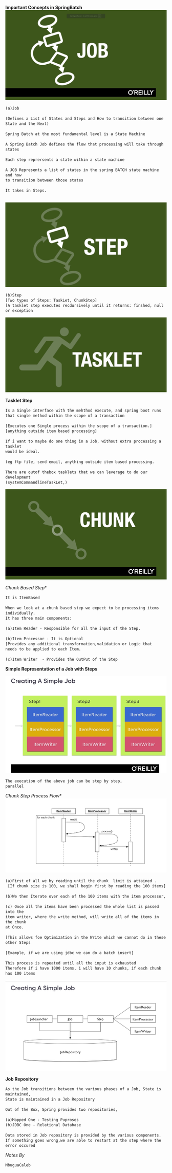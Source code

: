 **Important Concepts in SpringBatch**
![img_job.png](img_job.png) 

```
(a)Job
 
(Defines a List of States and Steps and How to transition between one State and the Next)

Spring Batch at the most fundamental level is a State Machine

A Spring Batch Job defines the flow that processing will take through states

Each step reprersents a state within a state machine

A JOB Represents a list of states in the spring BATCH state machine and how
to transition between those states

It takes in Steps.


```

![img_step.png](img_step.png)
```
(b)Step
[Two types of Steps: TaskLet, ChunkStep]
[A tasklet step executes recdursively until it returns: finshed, null or exception

```
![img_tasklet.png](img_tasklet.png)

**Tasklet Step**

```
Is a Single interface with the mehthod execute, and spring boot runs
that single method within the scope of a transaction

[Executes one Single process within the scope of a transaction.]
[anything outside item based processing]

If i want to maybe do one thing in a Job, without extra processing a tasklet
would be ideal.

(eg ftp file, send email, anything outside item based processing.

There are outof thebox tasklets that we can leverage to do our development
(systemCommandlineTaskLet,)

```

![img_chunk_step.png](img_chunk_step.png)

*Chunk Based Step**

```
It is ItemBased

When we look at a chunk based step we expect to be processing items individually.
It has three main components:

(a)Item Reader - Responsible for all the input of the Step.

(b)Item Processor - It is Optional 
[Provides any additional transformation,validation or Logic that 
needs to be applied to each Item.

(c)Item Writer  - Provides the OutPut of the Step

```

**Simple Representation of a Job with Steps**

![img.png](simple_job_represntation.png)

```
The execution of the above job can be step by step,
parallel

```

*Chunk Step Process Flow**
![chunk_step_processing.png](chunk_step_processing.png)

```
(a)First of all we by reading until the chunk  limit is attained .
 [If chunk size is 100, we shall begin first by reading the 100 items]
 
(b)We then Iterate over each of the 100 items with the item processor,

(c) Once all the items have been processed the whole list is passed into the 
item writer, where the write method, will write all of the items in the chunk 
at Once.

[This allows foe Optimization in the Write which we cannot do in these other Steps

[Example, if we are using jdbc we can do a batch insert]

This process is repeated until all the input is exhausted
Therefore if i have 1000 items, i will have 10 chunks, if each chunk has 100 items

```
![job_repository_flow.png](job_repository_flow.png)

**Job Repository**

```
As the Job transitions between the various phases of a Job, State is maintained,
State is maintained in a Job Repository

Out of the Box, Spring provides two repositories,

(a)Mapped One - Testing Puproses
(b)JDBC One - Relational Database

Data stored in Job repository is provided by the various components.
If something goes wrong,we are able to restart at the step where the error occured

```
*Notes By*

```
MbuguaCaleb

```